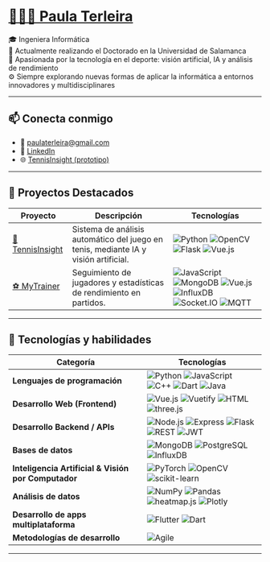 # [👩🏻‍💻 Paula Terleira](https://paterle.github.io/) 

🎓 Ingeniera Informática  
📍 Actualmente realizando el Doctorado en la Universidad de Salamanca  
🎾 Apasionada por la tecnología en el deporte: visión artificial, IA y análisis de rendimiento  
⚙️​ Siempre explorando nuevas formas de aplicar la informática a entornos innovadores y multidisciplinares  

---

## 📫 Conecta conmigo

- 📧 paulaterleira@gmail.com  
- 🔗 [LinkedIn](https://www.linkedin.com/in/paula-terleira-fernandez/)  
- 🌐 [TennisInsight (prototipo)](https://tcue.usal.es/prototipos-orientados-al-mercado/fichas-prototipos-orientados-al-mercado/278-ficha-40)

---

## 💼 Proyectos Destacados

| Proyecto | Descripción | Tecnologías |
|---------|-------------|--------------|
| [🎾 TennisInsight](https://gredos.usal.es/handle/10366/164978) | Sistema de análisis automático del juego en tenis, mediante IA y visión artificial. | ![Python](https://img.shields.io/badge/-Python-3776AB?logo=python&logoColor=white) ![OpenCV](https://img.shields.io/badge/-OpenCV-5C3EE8?logo=opencv&logoColor=white) ![Flask](https://img.shields.io/badge/-Flask-000000?logo=flask&logoColor=white) ![Vue.js](https://img.shields.io/badge/-Vue.js-4FC08D?logo=vue.js&logoColor=white) |
| [⚽ MyTrainer](https://gredos.usal.es/handle/10366/151439) | Seguimiento de jugadores y estadísticas de rendimiento en partidos. | ![JavaScript](https://img.shields.io/badge/-JavaScript-F7DF1E?logo=javascript&logoColor=black) ![MongoDB](https://img.shields.io/badge/-MongoDB-47A248?logo=mongodb&logoColor=white) ![Vue.js](https://img.shields.io/badge/-Vue.js-4FC08D?logo=vue.js&logoColor=white) ![InfluxDB](https://img.shields.io/badge/-InfluxDB-22ADF6?logo=influxdb&logoColor=white) ![Socket.IO](https://img.shields.io/badge/Socket.IO-010101?style=for-the-badge&logo=socket.io&logoColor=white) ![MQTT](https://img.shields.io/badge/MQTT-660066?style=for-the-badge&logo=raspberrypi&logoColor=white)

---

## 🧠 Tecnologías y habilidades

| Categoría | Tecnologías |
|----------|-------------|
| **Lenguajes de programación** | ![Python](https://img.shields.io/badge/-Python-3776AB?logo=python&logoColor=white) ![JavaScript](https://img.shields.io/badge/-JavaScript-F7DF1E?logo=javascript&logoColor=black) ![C++](https://img.shields.io/badge/-C++-00599C?logo=c%2B%2B&logoColor=white) ![Dart](https://img.shields.io/badge/-Dart-0175C2?logo=dart&logoColor=white) ![Java](https://img.shields.io/badge/-Java-007396?logo=java&logoColor=white) |
| **Desarrollo Web (Frontend)** | ![Vue.js](https://img.shields.io/badge/-Vue.js-4FC08D?logo=vue.js&logoColor=white) ![Vuetify](https://img.shields.io/badge/-Vuetify-1867C0?logo=vuetify&logoColor=white) ![HTML](https://img.shields.io/badge/-HTML-E34F26?logo=html5&logoColor=white) ![three.js](https://img.shields.io/badge/-Three.js-000000?logo=three.js&logoColor=white) |
| **Desarrollo Backend / APIs** | ![Node.js](https://img.shields.io/badge/-Node.js-339933?logo=node.js&logoColor=white) ![Express](https://img.shields.io/badge/-Express-000000?logo=express&logoColor=white) ![Flask](https://img.shields.io/badge/-Flask-000000?logo=flask&logoColor=white) ![REST](https://img.shields.io/badge/-REST-000000?logo=vercel&logoColor=white) ![JWT](https://img.shields.io/badge/-JWT-000000?logo=jsonwebtokens&logoColor=white) |
| **Bases de datos** | ![MongoDB](https://img.shields.io/badge/-MongoDB-47A248?logo=mongodb&logoColor=white) ![PostgreSQL](https://img.shields.io/badge/-PostgreSQL-336791?logo=postgresql&logoColor=white) ![InfluxDB](https://img.shields.io/badge/-InfluxDB-22ADF6?logo=influxdb&logoColor=white) |
| **Inteligencia Artificial & Visión por Computador** | ![PyTorch](https://img.shields.io/badge/-PyTorch-EE4C2C?logo=pytorch&logoColor=white) ![OpenCV](https://img.shields.io/badge/-OpenCV-5C3EE8?logo=opencv&logoColor=white) ![scikit-learn](https://img.shields.io/badge/-scikit--learn-F7931E?logo=scikitlearn&logoColor=white) |
| **Análisis de datos** | ![NumPy](https://img.shields.io/badge/-NumPy-013243?logo=numpy&logoColor=white) ![Pandas](https://img.shields.io/badge/-Pandas-150458?logo=pandas&logoColor=white) ![heatmap.js](https://img.shields.io/badge/-heatmap.js-FC5130?logoColor=white) ![Plotly](https://img.shields.io/badge/-Plotly-3F4F75?logo=plotly&logoColor=white) |
| **Desarrollo de apps multiplataforma** | ![Flutter](https://img.shields.io/badge/-Flutter-02569B?logo=flutter&logoColor=white) ![Dart](https://img.shields.io/badge/-Dart-0175C2?logo=dart&logoColor=white) |
| **Metodologías de desarrollo** | ![Agile](https://img.shields.io/badge/-Agile-FF6F00?logo=scrumalliance&logoColor=white) |


---


